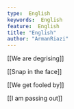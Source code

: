 ```yaml
---
type:  English
keywords:  English
feature:  English
title: "English"
author: "ArmanRiazi"
---
```



[[We are degrising]]

[[Snap in the face]]

[[We get fooled by]]

[[I am passing out]]